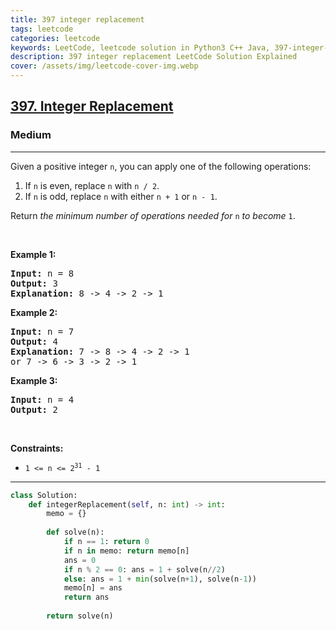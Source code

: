```yaml
---
title: 397 integer replacement
tags: leetcode
categories: leetcode
keywords: LeetCode, leetcode solution in Python3 C++ Java, 397-integer-replacement solution
description: 397 integer replacement LeetCode Solution Explained
cover: /assets/img/leetcode-cover-img.webp
---
```



<h2><a href="https://leetcode.com/problems/integer-replacement/">397. Integer Replacement</a></h2><h3>Medium</h3><hr><div><p>Given a positive integer <code>n</code>,&nbsp;you can apply one of the following&nbsp;operations:</p>

<ol>
	<li>If <code>n</code> is even, replace <code>n</code> with <code>n / 2</code>.</li>
	<li>If <code>n</code> is odd, replace <code>n</code> with either <code>n + 1</code> or <code>n - 1</code>.</li>
</ol>

<p>Return <em>the minimum number of operations needed for</em> <code>n</code> <em>to become</em> <code>1</code>.</p>

<p>&nbsp;</p>
<p><strong>Example 1:</strong></p>

<pre><strong>Input:</strong> n = 8
<strong>Output:</strong> 3
<strong>Explanation:</strong> 8 -&gt; 4 -&gt; 2 -&gt; 1
</pre>

<p><strong>Example 2:</strong></p>

<pre><strong>Input:</strong> n = 7
<strong>Output:</strong> 4
<strong>Explanation: </strong>7 -&gt; 8 -&gt; 4 -&gt; 2 -&gt; 1
or 7 -&gt; 6 -&gt; 3 -&gt; 2 -&gt; 1
</pre>

<p><strong>Example 3:</strong></p>

<pre><strong>Input:</strong> n = 4
<strong>Output:</strong> 2
</pre>

<p>&nbsp;</p>
<p><strong>Constraints:</strong></p>

<ul>
	<li><code>1 &lt;= n &lt;= 2<sup>31</sup> - 1</code></li>
</ul>
</div>

---




```python
class Solution:
    def integerReplacement(self, n: int) -> int:
        memo = {}
        
        def solve(n):
            if n == 1: return 0
            if n in memo: return memo[n]
            ans = 0
            if n % 2 == 0: ans = 1 + solve(n//2)
            else: ans = 1 + min(solve(n+1), solve(n-1))
            memo[n] = ans
            return ans
        
        return solve(n)
```

